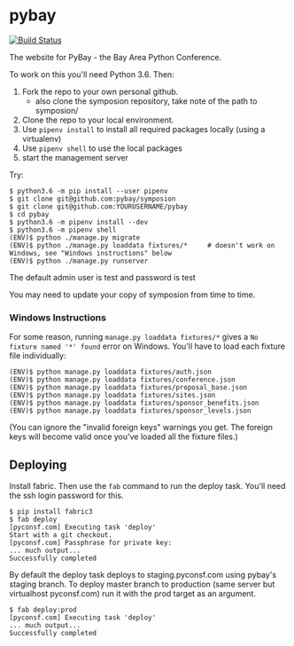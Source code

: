 # pybay

[![Build Status](https://travis-ci.org/pybay/pybay.svg)](https://travis-ci.org/pybay)

The website for PyBay - the Bay Area Python Conference.

To work on this you'll need Python 3.6. Then:

1. Fork the repo to your own personal github.
    - also clone the symposion repository, take note of the path to symposion/
2. Clone the repo to your local environment.
3. Use `pipenv install` to install all required packages locally (using a virtualenv)
4. Use `pipenv shell` to use the local packages
5. start the management server

Try:

    $ python3.6 -m pip install --user pipenv
    $ git clone git@github.com:pybay/symposion
    $ git clone git@github.com:YOURUSERNAME/pybay
    $ cd pybay
    $ python3.6 -m pipenv install --dev
    $ python3.6 -m pipenv shell
    (ENV)$ python ./manage.py migrate
    (ENV)$ python ./manage.py loaddata fixtures/*     # doesn't work on Windows, see "Windows instructions" below
    (ENV)$ python ./manage.py runserver

The default admin user is test and password is test

You may need to update your copy of symposion from time to time.

### Windows Instructions

For some reason, running `manage.py loaddata fixtures/*` gives a `No fixture named '*' found` error on Windows. You'll have to load each fixture file individually:

    (ENV)$ python manage.py loaddata fixtures/auth.json
    (ENV)$ python manage.py loaddata fixtures/conference.json
    (ENV)$ python manage.py loaddata fixtures/proposal_base.json
    (ENV)$ python manage.py loaddata fixtures/sites.json
    (ENV)$ python manage.py loaddata fixtures/sponsor_benefits.json
    (ENV)$ python manage.py loaddata fixtures/sponsor_levels.json

(You can ignore the "invalid foreign keys" warnings you get. The foreign keys will become valid once you've loaded all the fixture files.)

## Deploying

Install fabric. Then use the `fab` command to run the deploy
task. You'll need the ssh login password for this.

    $ pip install fabric3
    $ fab deploy
    [pyconsf.com] Executing task 'deploy'
    Start with a git checkout.
    [pyconsf.com] Passphrase for private key:
    ... much output...
    Successfully completed

By default the deploy task deploys to staging.pyconsf.com using pybay's
staging branch.  To deploy master branch to production (same server but
virtualhost pyconsf.com) run it with the prod target as an argument.

    $ fab deploy:prod
    [pyconsf.com] Executing task 'deploy'
    ... much output...
    Successfully completed
